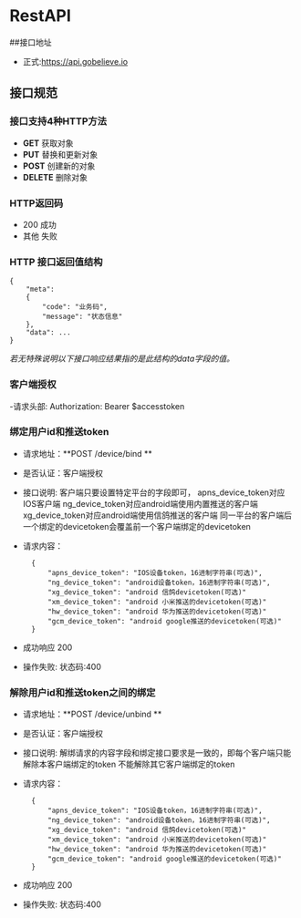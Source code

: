 # RestAPI

##接口地址
* 正式:https://api.gobelieve.io


## 接口规范
### 接口支持4种HTTP方法

- **GET** 获取对象
- **PUT** 替换和更新对象
- **POST** 创建新的对象
- **DELETE** 删除对象

### HTTP返回码

- 200 成功
- 其他 失败

### HTTP 接口返回值结构

    {
        "meta": 
        {
            "code": "业务码",
            "message": "状态信息"
        },
        "data": ...
    }

*若无特殊说明以下接口响应结果指的是此结构的data字段的值。*


### 客户端授权
-请求头部: Authorization: Bearer $accesstoken


### 绑定用户id和推送token
- 请求地址：**POST /device/bind **
- 是否认证：客户端授权
- 接口说明: 客户端只要设置特定平台的字段即可， apns_device_token对应IOS客户端
           ng_device_token对应android端使用内置推送的客户端
           xg_device_token对应android端使用信鸽推送的客户端
           同一平台的客户端后一个绑定的devicetoken会覆盖前一个客户端绑定的devicetoken
           
- 请求内容：

        {
            "apns_device_token": "IOS设备token，16进制字符串(可选)",
            "ng_device_token": "android设备token，16进制字符串(可选)",
            "xg_device_token": "android 信鸽devicetoken(可选)"
            "xm_device_token": "android 小米推送的devicetoken(可选)"
            "hw_device_token": "android 华为推送的devicetoken(可选)"
            "gcm_device_token": "android google推送的devicetoken(可选)"
        }

- 成功响应 200

- 操作失败:
状态码:400

### 解除用户id和推送token之间的绑定
- 请求地址：**POST /device/unbind **
- 是否认证：客户端授权
- 接口说明: 解绑请求的内容字段和绑定接口要求是一致的，即每个客户端只能解除本客户端绑定的token
           不能解除其它客户端绑定的token
- 请求内容：

        {
            "apns_device_token": "IOS设备token，16进制字符串(可选)",
            "ng_device_token": "android设备token，16进制字符串(可选)",
            "xg_device_token": "android 信鸽devicetoken(可选)"
            "xm_device_token": "android 小米推送的devicetoken(可选)"
            "hw_device_token": "android 华为推送的devicetoken(可选)"
            "gcm_device_token": "android google推送的devicetoken(可选)"
        }

- 成功响应 200

- 操作失败:
状态码:400

